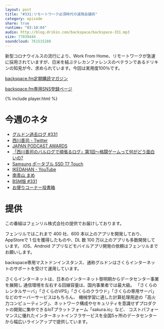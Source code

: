 ```yaml
---
layout: post
title: "#331:リモートワーク必須時代の遠隔会議術"
category: episode
share: true
runtime: "03:10:04"
audio: http://blog.drikin.com/backspace/backspace-331.mp3
size: 77039444
soundcloud: 761515288
---
```


新型コロナウイルスの流行により、Work From Home、リモートワークが急速に採用されていますが、日米を結ぶテレカンファレンスのベテランであるドリキンの知見が今、求められています。今回は実用度100％です。

[backspace.fm定期購読マガジン](https://note.mu/drikin/m/m55ec296b7655)

[backspace.fm専用SNS登録ページ](https://mstdn.guru/invite/3WVHpSMr)

{% include player.html %}

# 今週のネタ
* [グルドン過去ログ #331](https://rbtnn.github.io/mstdn-picker/?instance=mstdn.guru&since_id=103700493624051900&max_id=103701340303207657)
* [西川善司 - Twitter](https://twitter.com/zenjinishikawa)
* [JAPAN PODCAST AWARDS](https://www.japanpodcastawards.com/)
* [「西川善司のバルログで頑張るログ」第1回～格闘ゲームって何がどう面白いの?](https://note.com/backspacefm/n/nc756dfa4fcb5)
* [Samsung ポータブル SSD T7 Touch](https://www.samsung.com/semiconductor/minisite/jp/portable/t7-touch/)
* [IKEDAHAN - YouTube](https://www.youtube.com/channel/UCtZQmEFWjivQhefrecsVZww/videos)
* [南青山 まめ](https://www.mamemame.info/)
* [BSM版 #331](https://note.com/backspacefm/n/n56bb571204c7)
* [お便りコーナー投書箱](https://forms.gle/NDBngfLwc3jKbLEJ6)

# 提供

この番組はフェンリル株式会社の提供でお届けしております。

フェンリルではこれまで 400 社、600 本以上のアプリを開発しており、AppStoreで 1 位を獲得したものや、DL 数 100 万以上のアプリも多数開発しています。
iOS、Android アプリなどモバイルアプリ開発の依頼はフェンリルまでお願いします。

backspace専用マストドンインスタンス、通称グルドンはさくらインターネットのサポートを受けて運用しています。

さくらインターネットは、日本のインターネット黎明期からデータセンター事業を展開し
通信環境を左右する回線容量は、国内事業者では最大級。
「さくらのレンタルサーバ」「さくらのVPS」「さくらのクラウド」「さくらの専用サーバ」などのサーバーサービスはもちろん、
機械学習に適した計算処理用途の「高火力コンピューティング」、ネットワーク構成やセキュリティを意識せずプロダクトの開発に集中できるIoTプラットフォーム「sakura.io」など、
コストパフォーマンスに優れたインターネットインフラサービスを全国5ヶ所のデータセンターから幅広いラインアップで提供しています。


